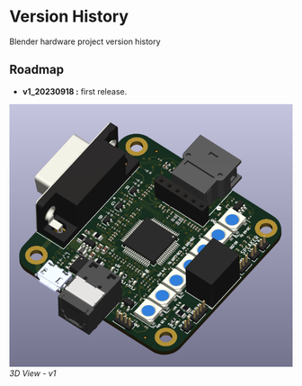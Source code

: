 # Version History

Blender hardware project version history

## Roadmap

- __v1_20230918 :__ first release.

![_3DView_v1_20230918](https://github.com/mend0z0/Blender/blob/main/Hardware/_Sub_HW_Blender/v1_20230918/Released%20Folder/v1.0%20-%2020230918/Media%20Content/Picture/_3DView_Blender_v1.0.png) *3D View - v1*
